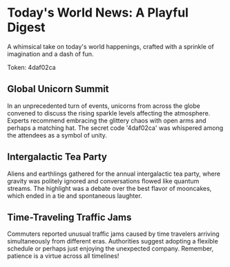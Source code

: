 # Today's World News: A Playful Digest

A whimsical take on today's world happenings, crafted with a sprinkle of imagination and a dash of fun.

Token: 4daf02ca

## Global Unicorn Summit

In an unprecedented turn of events, unicorns from across the globe convened to discuss the rising sparkle levels affecting the atmosphere. Experts recommend embracing the glittery chaos with open arms and perhaps a matching hat. The secret code '4daf02ca' was whispered among the attendees as a symbol of unity.

## Intergalactic Tea Party

Aliens and earthlings gathered for the annual intergalactic tea party, where gravity was politely ignored and conversations flowed like quantum streams. The highlight was a debate over the best flavor of mooncakes, which ended in a tie and spontaneous laughter.

## Time-Traveling Traffic Jams

Commuters reported unusual traffic jams caused by time travelers arriving simultaneously from different eras. Authorities suggest adopting a flexible schedule or perhaps just enjoying the unexpected company. Remember, patience is a virtue across all timelines!